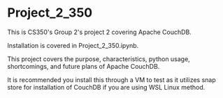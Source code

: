 # Project_2_350
This is CS350's Group 2's project 2 covering Apache CouchDB.

Installation is covered in Project_2_350.ipynb.

This project covers the purpose, characteristics, python usage, shortcomings, and future plans of Apache CouchDB.

It is recommended you install this through a VM to test as it utilizes snap store for installation of CouchDB if you are using WSL Linux method.
